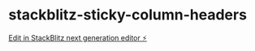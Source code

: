 # stackblitz-sticky-column-headers

[Edit in StackBlitz next generation editor ⚡️](https://stackblitz.com/~/github.com/foka/stackblitz-sticky-column-headers)